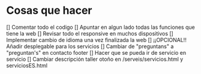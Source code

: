 # Cosas que hacer

[] Comentar todo el codigo
[] Apuntar en algun lado todas las funciones que tiene la web
[] Revisar todo el responsive en muchos dispositivos
[] Implementar cambio de idioma una vez finalizada la web
[] ¡¡OPCIONAL!! Añadir desplegable para los servicios
[] Cambiar de "preguntans" a "preguntan's" en contacto footer
[] Hacer que se pueda ir de servicio en servicio
[] Cambiar descripción taller otoño en /serveis/servicios.html y serviciosES.html